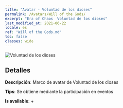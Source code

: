 ```yaml
---
title: "Avatar - Voluntad de los dioses"
permalink: /Avatars/Will of the Gods/
excerpt: "Era of Chaos  Voluntad de los dioses"
last_modified_at: 2021-06-22
locale: es
ref: "Will of the Gods.md"
toc: false
classes: wide
---
```

 ![Voluntad de los dioses](/images/a/avatarFrame_30.png)

## Detalles

 **Descripción:** Marco de avatar de Voluntad de los dioses 

 **Tips:** Se obtiene mediante la participación en eventos 

 **Is available:**  + 

